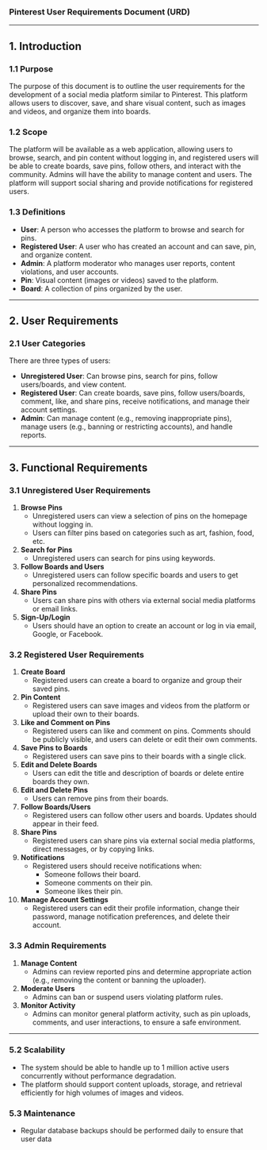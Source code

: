 ### Pinterest User Requirements Document (URD)

---

## 1. **Introduction**

### 1.1 Purpose
The purpose of this document is to outline the user requirements for the development of a social media platform similar to Pinterest. This platform allows users to discover, save, and share visual content, such as images and videos, and organize them into boards.

### 1.2 Scope
The platform will be available as a web application, allowing users to browse, search, and pin content without logging in, and registered users will be able to create boards, save pins, follow others, and interact with the community. Admins will have the ability to manage content and users. The platform will support social sharing and provide notifications for registered users.

### 1.3 Definitions
- **User**: A person who accesses the platform to browse and search for pins.
- **Registered User**: A user who has created an account and can save, pin, and organize content.
- **Admin**: A platform moderator who manages user reports, content violations, and user accounts.
- **Pin**: Visual content (images or videos) saved to the platform.
- **Board**: A collection of pins organized by the user.

---

## 2. **User Requirements**

### 2.1 User Categories
There are three types of users:
- **Unregistered User**: Can browse pins, search for pins, follow users/boards, and view content.
- **Registered User**: Can create boards, save pins, follow users/boards, comment, like, and share pins, receive notifications, and manage their account settings.
- **Admin**: Can manage content (e.g., removing inappropriate pins), manage users (e.g., banning or restricting accounts), and handle reports.

---

## 3. **Functional Requirements**

### 3.1 Unregistered User Requirements
1. **Browse Pins**
   - Unregistered users can view a selection of pins on the homepage without logging in.
   - Users can filter pins based on categories such as art, fashion, food, etc.
2. **Search for Pins**
   - Unregistered users can search for pins using keywords.
3. **Follow Boards and Users**
   - Unregistered users can follow specific boards and users to get personalized recommendations.
4. **Share Pins**
   - Users can share pins with others via external social media platforms or email links.
5. **Sign-Up/Login**
   - Users should have an option to create an account or log in via email, Google, or Facebook.

### 3.2 Registered User Requirements
1. **Create Board**
   - Registered users can create a board to organize and group their saved pins.
2. **Pin Content**
   - Registered users can save images and videos from the platform or upload their own to their boards.
3. **Like and Comment on Pins**
   - Registered users can like and comment on pins. Comments should be publicly visible, and users can delete or edit their own comments.
4. **Save Pins to Boards**
   - Registered users can save pins to their boards with a single click.
5. **Edit and Delete Boards**
   - Users can edit the title and description of boards or delete entire boards they own.
6. **Edit and Delete Pins**
   - Users can remove pins from their boards.
7. **Follow Boards/Users**
   - Registered users can follow other users and boards. Updates should appear in their feed.
8. **Share Pins**
   - Registered users can share pins via external social media platforms, direct messages, or by copying links.
9. **Notifications**
   - Registered users should receive notifications when:
     - Someone follows their board.
     - Someone comments on their pin.
     - Someone likes their pin.
10. **Manage Account Settings**
    - Registered users can edit their profile information, change their password, manage notification preferences, and delete their account.

### 3.3 Admin Requirements
1. **Manage Content**
   - Admins can review reported pins and determine appropriate action (e.g., removing the content or banning the uploader).
2. **Moderate Users**
   - Admins can ban or suspend users violating platform rules.
3. **Monitor Activity**
   - Admins can monitor general platform activity, such as pin uploads, comments, and user interactions, to ensure a safe environment.

---

### 5.2 Scalability
- The system should be able to handle up to 1 million active users concurrently without performance degradation.
- The platform should support content uploads, storage, and retrieval efficiently for high volumes of images and videos.

### 5.3 Maintenance
- Regular database backups should be performed daily to ensure that user data
